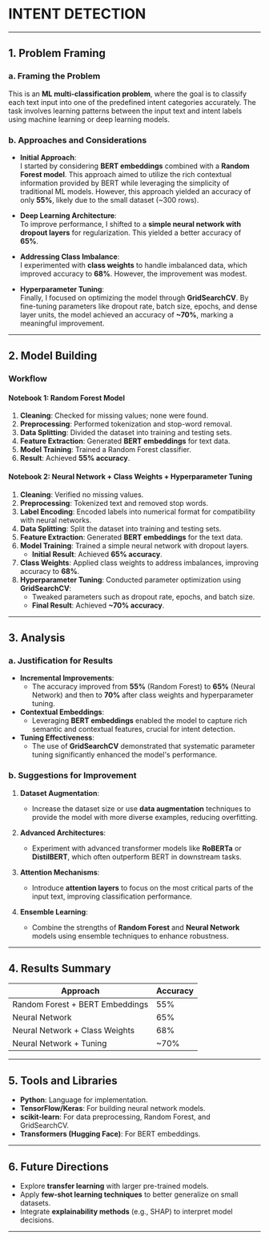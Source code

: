 # INTENT DETECTION  
---

## 1. Problem Framing  

### a. Framing the Problem  
This is an **ML multi-classification problem**, where the goal is to classify each text input into one of the predefined intent categories accurately. The task involves learning patterns between the input text and intent labels using machine learning or deep learning models.  

### b. Approaches and Considerations  
- **Initial Approach**:  
  I started by considering **BERT embeddings** combined with a **Random Forest model**. This approach aimed to utilize the rich contextual information provided by BERT while leveraging the simplicity of traditional ML models. However, this approach yielded an accuracy of only **55%**, likely due to the small dataset (~300 rows).  

- **Deep Learning Architecture**:  
  To improve performance, I shifted to a **simple neural network with dropout layers** for regularization. This yielded a better accuracy of **65%**.

- **Addressing Class Imbalance**:  
  I experimented with **class weights** to handle imbalanced data, which improved accuracy to **68%**. However, the improvement was modest.

- **Hyperparameter Tuning**:  
  Finally, I focused on optimizing the model through **GridSearchCV**. By fine-tuning parameters like dropout rate, batch size, epochs, and dense layer units, the model achieved an accuracy of **~70%**, marking a meaningful improvement.

---

## 2. Model Building  

### Workflow  

#### **Notebook 1: Random Forest Model**  
1. **Cleaning**: Checked for missing values; none were found.  
2. **Preprocessing**: Performed tokenization and stop-word removal.  
3. **Data Splitting**: Divided the dataset into training and testing sets.  
4. **Feature Extraction**: Generated **BERT embeddings** for text data.  
5. **Model Training**: Trained a Random Forest classifier.  
6. **Result**: Achieved **55% accuracy**.  

#### **Notebook 2: Neural Network + Class Weights + Hyperparameter Tuning**  
1. **Cleaning**: Verified no missing values.  
2. **Preprocessing**: Tokenized text and removed stop words.  
3. **Label Encoding**: Encoded labels into numerical format for compatibility with neural networks.  
4. **Data Splitting**: Split the dataset into training and testing sets.  
5. **Feature Extraction**: Generated **BERT embeddings** for the text data.  
6. **Model Training**: Trained a simple neural network with dropout layers.  
   - **Initial Result**: Achieved **65% accuracy**.  
7. **Class Weights**: Applied class weights to address imbalances, improving accuracy to **68%**.  
8. **Hyperparameter Tuning**: Conducted parameter optimization using **GridSearchCV**:  
   - Tweaked parameters such as dropout rate, epochs, and batch size.  
   - **Final Result**: Achieved **~70% accuracy**.  

---

## 3. Analysis  

### a. Justification for Results  
- **Incremental Improvements**:  
  - The accuracy improved from **55%** (Random Forest) to **65%** (Neural Network) and then to **70%** after class weights and hyperparameter tuning.  
- **Contextual Embeddings**:  
  - Leveraging **BERT embeddings** enabled the model to capture rich semantic and contextual features, crucial for intent detection.  
- **Tuning Effectiveness**:  
  - The use of **GridSearchCV** demonstrated that systematic parameter tuning significantly enhanced the model's performance.  

### b. Suggestions for Improvement  
1. **Dataset Augmentation**:  
   - Increase the dataset size or use **data augmentation** techniques to provide the model with more diverse examples, reducing overfitting.  

2. **Advanced Architectures**:  
   - Experiment with advanced transformer models like **RoBERTa** or **DistilBERT**, which often outperform BERT in downstream tasks.  

3. **Attention Mechanisms**:  
   - Introduce **attention layers** to focus on the most critical parts of the input text, improving classification performance.  

4. **Ensemble Learning**:  
   - Combine the strengths of **Random Forest** and **Neural Network** models using ensemble techniques to enhance robustness.  

---

## 4. Results Summary  

| **Approach**                  | **Accuracy** |  
|-------------------------------|--------------|  
| Random Forest + BERT Embeddings | 55%          |  
| Neural Network                | 65%          |  
| Neural Network + Class Weights | 68%          |  
| Neural Network + Tuning       | ~70%         |  

---

## 5. Tools and Libraries  

- **Python**: Language for implementation.  
- **TensorFlow/Keras**: For building neural network models.  
- **scikit-learn**: For data preprocessing, Random Forest, and GridSearchCV.  
- **Transformers (Hugging Face)**: For BERT embeddings.  

---
## 6. Future Directions  

- Explore **transfer learning** with larger pre-trained models.  
- Apply **few-shot learning techniques** to better generalize on small datasets.  
- Integrate **explainability methods** (e.g., SHAP) to interpret model decisions.

---
